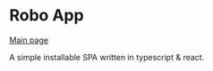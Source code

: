 # Robo App

[Main page](https://monsters-rolodex-webapp.netlify.app)

A simple installable SPA written in typescript & react.
